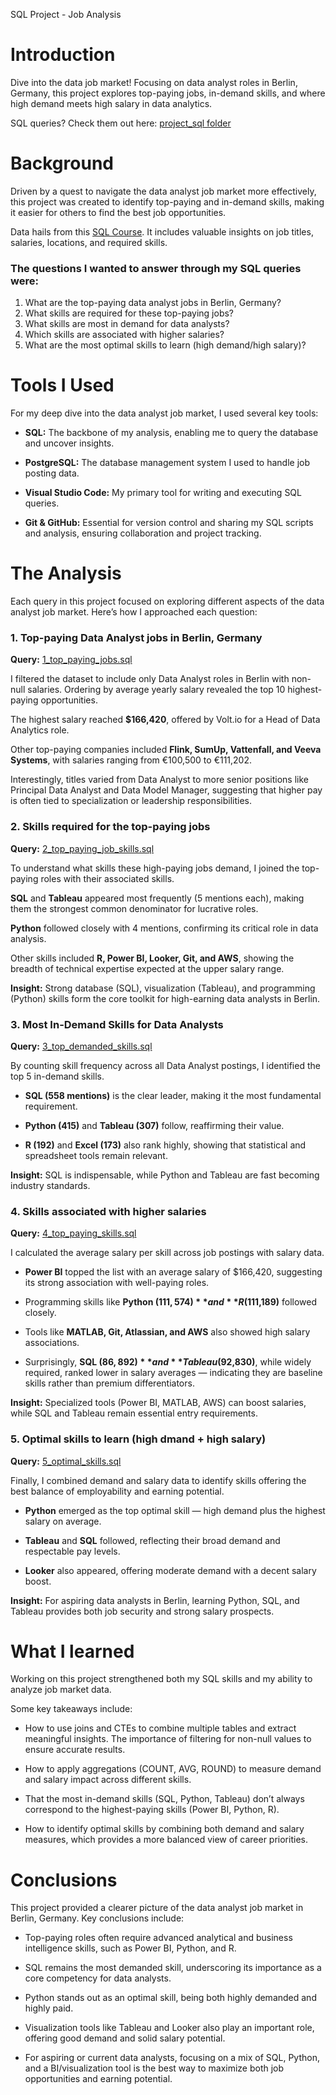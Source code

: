 SQL Project - Job Analysis

# Introduction
Dive into the data job market! Focusing on data analyst roles in Berlin, Germany, this project explores top-paying jobs, in-demand skills, and where high demand meets high salary in data analytics.

SQL queries? Check them out here: [project_sql folder](/project_sql/)

#  Background
Driven by a quest to navigate the data analyst job market more effectively, this project was created to identify top-paying and in-demand skills, making it easier for others to find the best job opportunities.

Data hails from this [SQL Course](https://lukebarousse.com/sql). It includes valuable insights on job titles, salaries, locations, and required skills.

### The questions I wanted to answer through my SQL queries were:

1. What are the top-paying data analyst jobs in Berlin, Germany?
2. What skills are required for these top-paying jobs?
3. What skills are most in demand for data analysts?
4. Which skills are associated with higher salaries?
5. What are the most optimal skills to learn (high demand/high salary)?

# Tools I Used
For my deep dive into the data analyst job market, I used several key tools:

- **SQL:** The backbone of my analysis, enabling me to query the database and uncover insights.

- **PostgreSQL:** The database management system I used to handle job posting data.

- **Visual Studio Code:** My primary tool for writing and executing SQL queries.

- **Git & GitHub:** Essential for version control and sharing my SQL scripts and analysis, ensuring collaboration and project tracking.

# The Analysis
Each query in this project focused on exploring different aspects of the data analyst job market.
Here’s how I approached each question:

### 1. Top-paying Data Analyst jobs in Berlin, Germany
**Query:** [1_top_paying_jobs.sql](/project_sql/1_top_paying_jobs.sql)

I filtered the dataset to include only Data Analyst roles in Berlin with non-null salaries. Ordering by average yearly salary revealed the top 10 highest-paying opportunities.

The highest salary reached **$166,420**, offered by Volt.io for a Head of Data Analytics role.

Other top-paying companies included **Flink, SumUp, Vattenfall, and Veeva Systems**, with salaries ranging from €100,500 to €111,202.

Interestingly, titles varied from Data Analyst to more senior positions like Principal Data Analyst and Data Model Manager, suggesting that higher pay is often tied to specialization or leadership responsibilities.

### 2. Skills required for the top-paying jobs
**Query:** [2_top_paying_job_skills.sql](project_sql/2_top_paying_job_skills.sql)

To understand what skills these high-paying jobs demand, I joined the top-paying roles with their associated skills.

**SQL** and **Tableau** appeared most frequently (5 mentions each), making them the strongest common denominator for lucrative roles.

**Python** followed closely with 4 mentions, confirming its critical role in data analysis.

Other skills included **R, Power BI, Looker, Git, and AWS**, showing the breadth of technical expertise expected at the upper salary range.

**Insight:** Strong database (SQL), visualization (Tableau), and programming (Python) skills form the core toolkit for high-earning data analysts in Berlin.


### 3. Most In-Demand Skills for Data Analysts
**Query:** [3_top_demanded_skills.sql](project_sql/3_top_demanded_skills.sql)

By counting skill frequency across all Data Analyst postings, I identified the top 5 in-demand skills.

- **SQL (558 mentions)** is the clear leader, making it the most fundamental requirement.

- **Python (415)** and **Tableau (307)** follow, reaffirming their value.

- **R (192)** and **Excel (173)** also rank highly, showing that statistical and spreadsheet tools remain relevant.

**Insight:** SQL is indispensable, while Python and Tableau are fast becoming industry standards.

### 4. Skills associated with higher salaries
**Query:** [4_top_paying_skills.sql](project_sql/4_top_paying_skills.sql)

I calculated the average salary per skill across job postings with salary data.

- **Power BI** topped the list with an average salary of $166,420, suggesting its strong association with well-paying roles.

- Programming skills like **Python ($111,574)** and **R ($111,189)** followed closely.

- Tools like **MATLAB, Git, Atlassian, and AWS** also showed high salary associations.

- Surprisingly, **SQL ($86,892)** and **Tableau ($92,830)**, while widely required, ranked lower in salary averages — indicating they are baseline skills rather than premium differentiators.

**Insight:** Specialized tools (Power BI, MATLAB, AWS) can boost salaries, while SQL and Tableau remain essential entry requirements.

### 5. Optimal skills to learn (high dmand + high salary)
**Query:** [5_optimal_skills.sql](project_sql/5_optimal_skills.sql)

Finally, I combined demand and salary data to identify skills offering the best balance of employability and earning potential.

- **Python** emerged as the top optimal skill — high demand plus the highest salary on average.

- **Tableau** and **SQL** followed, reflecting their broad demand and respectable pay levels.

- **Looker** also appeared, offering moderate demand with a decent salary boost.

**Insight:** For aspiring data analysts in Berlin, learning Python, SQL, and Tableau provides both job security and strong salary prospects.


# What I learned
Working on this project strengthened both my SQL skills and my ability to analyze job market data.

Some key takeaways include:

- How to use joins and CTEs to combine multiple tables and extract meaningful insights.
The importance of filtering for non-null values to ensure accurate results.

- How to apply aggregations (COUNT, AVG, ROUND) to measure demand and salary impact across different skills.

- That the most in-demand skills (SQL, Python, Tableau) don’t always correspond to the highest-paying skills (Power BI, Python, R).

- How to identify optimal skills by combining both demand and salary measures, which provides a more balanced view of career priorities.


# Conclusions
This project provided a clearer picture of the data analyst job market in Berlin, Germany.
Key conclusions include:

- Top-paying roles often require advanced analytical and business intelligence skills, such as Power BI, Python, and R.

- SQL remains the most demanded skill, underscoring its importance as a core competency for data analysts.

- Python stands out as an optimal skill, being both highly demanded and highly paid.

- Visualization tools like Tableau and Looker also play an important role, offering good demand and solid salary potential.

- For aspiring or current data analysts, focusing on a mix of SQL, Python, and a BI/visualization tool is the best way to maximize both job opportunities and earning potential.